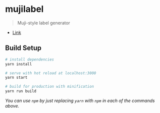 # mujilabel

> Muji-style label generator

* [Link](https://cfilipov.github.io/mujilabel)

## Build Setup


``` bash
# install dependencies
yarn install

# serve with hot reload at localhost:3000
yarn start

# build for production with minification
yarn run build
```

*You can use `npm` by just replacing `yarn` with `npm` in each of the commands above.*